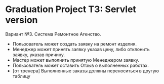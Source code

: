 # Graduation Project T3: Servlet version
Вариант №3. Система Ремонтное Агенство.
* Пользователь может создать заявку на ремонт изделия.
* Менеджер может принять заявку указав цену, либо отклонить заявку, указав причину.
* Мастер может выполнить принятую Менеджером заявку.
* Пользователь может оставить Отзыв о выполненных работах.
* [от тренера] Выполненные заказы должны переноситься в другую таблицу
